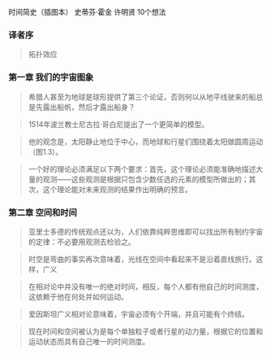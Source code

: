 时间简史（插图本）
史蒂芬·霍金 许明贤
10个想法

### 译者序

> 拓扑效应

### 第一章 我们的宇宙图象

> 希腊人甚至为地球是球形提供了第三个论证，否则何以从地平线驶来的船总是先露出船帆，然后才露出船身？

> 1514年波兰教士尼古拉·哥白尼提出了一个更简单的模型。

> 他的观念是，太阳静止地位于中心，而地球和行星们围绕着太阳做圆周运动（图1.3）。

> 一个好的理论必须满足以下两个要求：首先，这个理论必须能准确地描述大量的观测——这些观测是根据只包含少数任选的元素的模型所做出的；其次，这个理论能对未来观测的结果作出明确的预言。

### 第二章 空间和时间

> 亚里士多德的传统观点还以为，人们依靠纯粹思维即可以找出所有制约宇宙的定律：不必要用观测去检验之。

> 时空是弯曲的事实再次意味着，光线在空间中看起来不是沿着直线旅行。这样，广义

> 在相对论中并没有唯一的绝对时间，相反，每个人都有他自己的时间测度，这依赖于他在何处并如何运动。

> 爱因斯坦广义相对论意味着，宇宙必须有个开端，并且可能有个终结。

> 现在时间和空间被认为是每个单独粒子或者行星的动力量，根据它的位置和运动状态而具有自己唯一的时间测度。